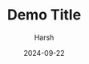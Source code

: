 ---
title: Demo Title
date: '2024-09-22'
draft: false
summary: 'Mkvcinemas is Movie site'
image: 
tags:
  - Tech
author: Harsh
---